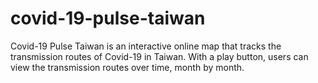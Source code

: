 # covid-19-pulse-taiwan
Covid-19 Pulse Taiwan is an interactive online map that tracks the transmission routes of Covid-19 in Taiwan. With a play button, users can view the transmission routes over time, month by month.
